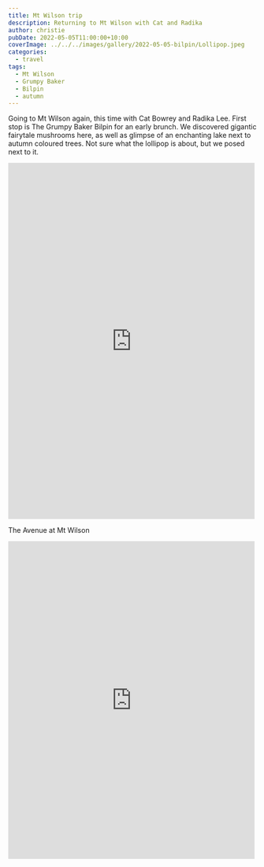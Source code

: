 ```yaml
---
title: Mt Wilson trip
description: Returning to Mt Wilson with Cat and Radika
author: christie
pubDate: 2022-05-05T11:00:00+10:00
coverImage: ../../../images/gallery/2022-05-05-bilpin/Lollipop.jpeg
categories:
  - travel
tags:
  - Mt Wilson
  - Grumpy Baker
  - Bilpin
  - autumn
---
```


Going to Mt Wilson again, this time with Cat Bowrey and Radika Lee. First stop is The Grumpy Baker Bilpin for an early brunch. We discovered gigantic fairytale mushrooms here, as well as glimpse of an enchanting lake next to autumn coloured trees. Not sure what the lollipop is about, but we posed next to it.

<iframe src="https://www.facebook.com/plugins/post.php?href=https%3A%2F%2Fwww.facebook.com%2Fchris1.tham%2Fposts%2Fpfbid0Yf5QNxi8SXvuFkaHhCRT3TX2vx2U2bzbX68S2HkiLgx85HxUQsDB3w84MzQSfXCVl&show_text=true&width=500" width="500" height="723" style="border:none;overflow:hidden" scrolling="no" frameborder="0" allowfullscreen="true" allow="autoplay; clipboard-write; encrypted-media; picture-in-picture; web-share"></iframe>

The Avenue at Mt Wilson

<iframe src="https://www.facebook.com/plugins/post.php?href=https%3A%2F%2Fwww.facebook.com%2Fchris1.tham%2Fposts%2Fpfbid02ENs65UUzEmZnykesR1zpaKwasvyQTNet8aV4GoGPER4ViEC2Yzi9pvjptrMxocqSl&show_text=true&width=500" width="500" height="645" style="border:none;overflow:hidden" scrolling="no" frameborder="0" allowfullscreen="true" allow="autoplay; clipboard-write; encrypted-media; picture-in-picture; web-share"></iframe>
